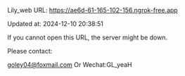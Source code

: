 Lily_web URL: https://ae6d-61-165-102-156.ngrok-free.app

Updated at: 2024-12-10 20:38:51

If you cannot open this URL, the server might be down.

Please contact: 

goley04@foxmail.com Or Wechat:GL_yeaH